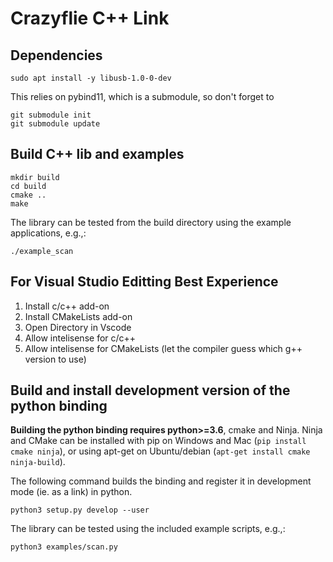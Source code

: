 # Crazyflie C++ Link

## Dependencies

```
sudo apt install -y libusb-1.0-0-dev
```

This relies on pybind11, which is a submodule, so don't forget to

```
git submodule init 
git submodule update
```

## Build C++ lib and examples

```
mkdir build
cd build
cmake ..
make
```

The library can be tested from the build directory using the example applications, e.g.,:

```
./example_scan
```

## For Visual Studio Editting Best Experience

1. Install c/c++ add-on
2. Install CMakeLists add-on
3. Open Directory in Vscode
4. Allow intelisense for c/c++
5. Allow intelisense for CMakeLists (let the compiler guess which g++ version to use) 


## Build and install development version of the python binding

**Building the python binding requires python>=3.6**, cmake and Ninja. Ninja and CMake can be installed with pip on Windows and Mac (```pip install cmake ninja```), or using apt-get on Ubuntu/debian (```apt-get install cmake ninja-build```).

The following command builds the binding and register it in development mode (ie. as a link) in python.

```
python3 setup.py develop --user
```

The library can be tested using the included example scripts, e.g.,:

```
python3 examples/scan.py
```
